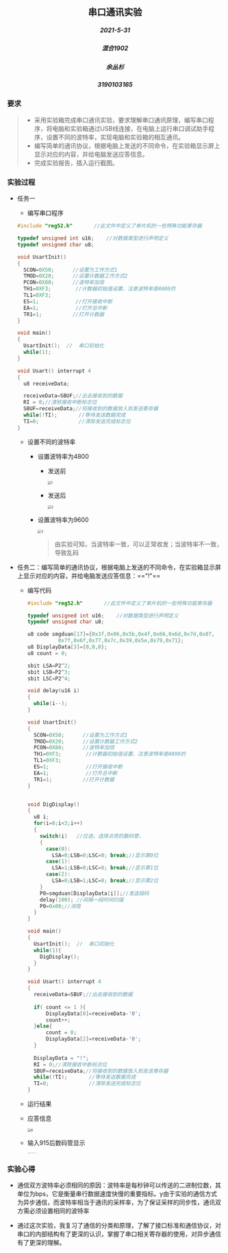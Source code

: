 

















## 								<center>串口通讯实验</center>











<h5>
    <center>2021-5-31 </center>  
</h5>             












##### 

##### <center>混合1902</center>



##### <center>余丛杉</center>



##### <center>3190103165</center>













### 要求

> + 采用实验箱完成串口通讯实验，要求理解串口通讯原理，编写串口程序，将电脑和实验箱通过USB线连接，在电脑上运行串口调试助手程序，设置不同的波特率，实现电脑和实验箱的相互通讯。
>+ 编写简单的通讯协议，根据电脑上发送的不同命令，在实验箱显示屏上显示对应的内容，并给电脑发送应答信息。
> + 完成实验报告，插入运行截图。



### 实验过程

+ 任务一

  + 编写串口程序

  ```c
  #include "reg52.h"       //此文件中定义了单片机的一些特殊功能寄存器
  
  typedef unsigned int u16;    //对数据类型进行声明定义
  typedef unsigned char u8;
  
  void UsartInit()
  {
    SCON=0X50;      //设置为工作方式1
    TMOD=0X20;      //设置计数器工作方式2
    PCON=0X80;      //波特率加倍
    TH1=0XF3;        //计数器初始值设置，注意波特率是4800的
    TL1=0XF3;
    ES=1;            //打开接收中断
    EA=1;            //打开总中断
    TR1=1;          //打开计数器
  }
  
  void main()
  {  
    UsartInit();  //  串口初始化
    while(1);    
  }
  
  void Usart() interrupt 4
  {
    u8 receiveData;
  
    receiveData=SBUF;//出去接收到的数据
    RI = 0;//清除接收中断标志位
    SBUF=receiveData;//将接收到的数据放入到发送寄存器
    while(!TI);       //等待发送数据完成
    TI=0;             //清除发送完成标志位
  }
  
  ```

  + 设置不同的波特率

    + 设置波特率为4800

      + 发送前

        <img src="D:\学习\嵌入式系统\第四次作业\1.png" alt="1" style="zoom:50%;" />

      + 发送后

        <img src="D:\学习\嵌入式系统\第四次作业\2.png" alt="2" style="zoom:50%;" />

    + 设置波特率为9600

      <img src="D:\学习\嵌入式系统\第四次作业\3.png" alt="3" style="zoom:50%;" />

      > 由实验可知，当波特率一致，可以正常收发；当波特率不一致，导致乱码

+ 任务二：编写简单的通讯协议，根据电脑上发送的不同命令，在实验箱显示屏上显示对应的内容，并给电脑发送应答信息：=="!"==

  + 编写代码

    ```c
    #include "reg52.h"       //此文件中定义了单片机的一些特殊功能寄存器
    
    typedef unsigned int u16;    //对数据类型进行声明定义
    typedef unsigned char u8;
    
    u8 code smgduan[17]={0x3f,0x06,0x5b,0x4f,0x66,0x6d,0x7d,0x07,
              0x7f,0x6f,0x77,0x7c,0x39,0x5e,0x79,0x71};
    u8 DisplayData[3]={0,0,0};
    u8 count = 0;
    
    sbit LSA=P2^2;
    sbit LSB=P2^3;
    sbit LSC=P2^4;
    
    void delay(u16 i)
    {
      while(i--);  
    }
    
    void UsartInit()
    {
      SCON=0X50;      //设置为工作方式1
      TMOD=0X20;      //设置计数器工作方式2
      PCON=0X80;      //波特率加倍
      TH1=0XF3;        //计数器初始值设置，注意波特率是4800的
      TL1=0XF3;
      ES=1;            //打开接收中断
      EA=1;            //打开总中断
      TR1=1;          //打开计数器
    }
    
    
    void DigDisplay()
    {
      u8 i;
      for(i=0;i<3;i++)
      {
        switch(i)   //位选，选择点亮的数码管，
        {
          case(0):
            LSA=0;LSB=0;LSC=0; break;//显示第0位
          case(1):
            LSA=1;LSB=0;LSC=0; break;//显示第1位
          case(2):
            LSA=0;LSB=1;LSC=0; break;//显示第2位
        }
        P0=smgduan[DisplayData[i]];//发送段码
        delay(100); //间隔一段时间扫描  
        P0=0x00;//消隐
      }
    }
    
    void main()
    {  
      UsartInit();  //  串口初始化
      while(1){
        DigDisplay();
      }
    }
    
    void Usart() interrupt 4
    { 
      receiveData=SBUF;//出去接收到的数据
      
      if( count <= 1 ){
          DisplayData[0]=receiveData-'0';
          count++;
      }else{
          count = 0;
     	  DisplayData[2]=receiveData-'0';
      }
     
      DisplayData = "!";
      RI = 0;//清除接收中断标志位
      SBUF=receiveData;//将接收到的数据放入到发送寄存器
      while(!TI);       //等待发送数据完成
      TI=0;             //清除发送完成标志位
    }
    ```
    
  + 运行结果
  
  + 应答信息
  
    <img src="D:\学习\嵌入式系统\第四次作业\4.png" alt="4" style="zoom: 50%;" />
  
  + 输入915后数码管显示
  
    <img src="D:\学习\嵌入式系统\第四次作业\image-20210531182024329.png" alt="image-20210531182024329" style="zoom:10%;" />
  
    

### 实验心得

+ 通信双方波特率必须相同的原因：波特率是每秒钟可以传送的二进制位数，其单位为bps，它是衡量串行数据速度快慢的重要指标。y由于实验的通信方式为异步通信，而波特率相当于通讯的采样率，为了保证采样的同步性，通讯双方需必须设置相同的波特率

+ 通过这次实验，我复习了通信的分类和原理，了解了接口标准和通信协议，对串口的内部结构有了更深的认识，掌握了串口相关寄存器的使用，对异步通信有了更深的理解。


　　
